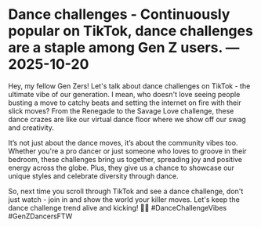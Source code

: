 # Dance challenges - Continuously popular on TikTok, dance challenges are a staple among Gen Z users. — 2025-10-20

Hey, my fellow Gen Zers! Let's talk about dance challenges on TikTok - the ultimate vibe of our generation. I mean, who doesn't love seeing people busting a move to catchy beats and setting the internet on fire with their slick moves? From the Renegade to the Savage Love challenge, these dance crazes are like our virtual dance floor where we show off our swag and creativity.

It’s not just about the dance moves, it’s about the community vibes too. Whether you're a pro dancer or just someone who loves to groove in their bedroom, these challenges bring us together, spreading joy and positive energy across the globe. Plus, they give us a chance to showcase our unique styles and celebrate diversity through dance.

So, next time you scroll through TikTok and see a dance challenge, don't just watch - join in and show the world your killer moves. Let's keep the dance challenge trend alive and kicking! 💃🕺 #DanceChallengeVibes #GenZDancersFTW
